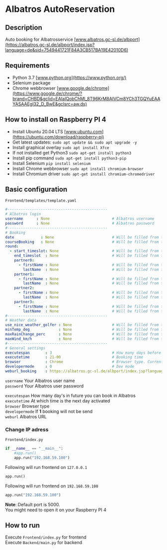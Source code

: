 # Albatros AutoReservation
## Description
Auto booking for Albatrosservice [www.albatros.gc-sl.de/albport](https://albatros.gc-sl.de/albport/index.jsp?language=de&sid=7549441721F84A3CB517BA19E42010D6)
## Requirements
* Python 3.7 [www.python.org](https://www.python.org/)
* Selenium package
* Chrome webbrowser [www.google.de/chrome](https://www.google.de/chrome/?brand=CHBD&gclid=EAIaIQobChMI_8T96KrM8AIVCm8YCh3TGQYuEAAYASAAEgI32_D_BwE&gclsrc=aw.ds)
## How to install on Raspberry PI 4
* Install Ubuntu 20.04 LTS [www.ubuntu.com](https://ubuntu.com/download/raspberry-pi)
* Get latest updates: `sudo apt update && sudo apt upgrade -y`
* Install graphical overlay `sudo apt install Xfce`
* If not installed get Python3 `sudo apt-get install python3`
* Install pip command `sudo apt-get install python3-pip`
* Install Selenium `pip install selenium`
* Install Chrome webbrowser `sudo apt install chromium-browser`
* Install Chromium driver `sudo apt-get install chromium-chromedriver`
## Basic configuration
`Frontend/templates/template.yaml`
```yaml
#---------------------------------------------
# Albatros login
username      : None                            # Albatros username
password      : None                            # Albatros password
#---------------------------------------------
# Booking
date            : None                          # Will be filled from template
courseBooking   : None                          # Will be filled from template
round:
  - start_timeslot: None                        # Will be filled from template
    end_timeslot  : None                        # Will be filled from template
    partner0:
      - firstName : None                        # Will be filled from template
        lastName  : None                        # Will be filled from template
    partner1:
      - firstName : None                        # Will be filled from template
        lastName  : None                        # Will be filled from template
    partner2:
      - firstName : None                        # Will be filled from template
        lastName  : None                        # Will be filled from template
    partner3:
      - firstName : None                        # Will be filled from template
        lastName  : None                        # Will be filled from template
#---------------------------------------------
# Weather data
use_nice_weather_golfer : None                  # Will be filled from template
minTemp_deg             : None                  # Will be filled from template
maxRainChange_perc      : None                  # Will be filled from template
maxWind_km/h            : None                  # Will be filled from template
#---------------------------------------------
# General settings
executespan       : 3                           # How many days before we can book in Albatros
executetime       : 21-00                       # Booking time
browser           : Chrome                      # Browser type. Currently Chrome only
developermode     : 0                           # Dev mode
weburl_booking    : https://albatros.gc-sl.de/albport/index.jsp?language=de&sid=7549441721F84A3CB517BA19E42010D6
```
`username` Your Albatros user name  
`password` Your Albatros user password

`executespan` How many day's in future you can book in Albatros  
`executetime` At which time is the next day activated  
`browser` Browser type  
`developermode` If **1** booking will not be send  
`weburl` Albatros URL

### Change IP adress
`Frontend/index.py`
```python
if __name__ == "__main__":
    #app.run()
    app.run("192.168.59.100")
```
Following will run frontend on `127.0.0.1`
```python
app.run()
```
Following will run frontend on `192.168.59.100`
```python
app.run("192.168.59.100")
```

**Note**: Default port is 5000.  
You might need to open it on your Raspberry PI 4

## How to run
Execute `Frontend/index.py` for frontend  
Execute `Backend/main.py` for backend
